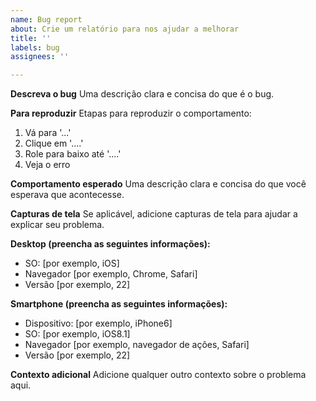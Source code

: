 ```yaml
---
name: Bug report
about: Crie um relatório para nos ajudar a melhorar
title: ''
labels: bug
assignees: ''

---
```


**Descreva o bug**
Uma descrição clara e concisa do que é o bug.

**Para reproduzir**
Etapas para reproduzir o comportamento:
1. Vá para '...'
2. Clique em '....'
3. Role para baixo até '....'
4. Veja o erro

**Comportamento esperado**
Uma descrição clara e concisa do que você esperava que acontecesse.

**Capturas de tela**
Se aplicável, adicione capturas de tela para ajudar a explicar seu problema.

**Desktop (preencha as seguintes informações):**
- SO: [por exemplo, iOS]
- Navegador [por exemplo, Chrome, Safari]
- Versão [por exemplo, 22]

**Smartphone (preencha as seguintes informações):**
- Dispositivo: [por exemplo, iPhone6]
- SO: [por exemplo, iOS8.1]
- Navegador [por exemplo, navegador de ações, Safari]
- Versão [por exemplo, 22]

**Contexto adicional**
Adicione qualquer outro contexto sobre o problema aqui.
